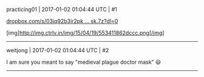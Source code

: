 practicing01 | 2017-01-02 01:04:44 UTC | #1

[dropbox.com/s/03iq92b3ir2pk ... sk.7z?dl=0](https://www.dropbox.com/s/03iq92b3ir2pkx6/PlagueDoctorMask.7z?dl=0)

[img]http://img.ctrlv.in/img/15/04/19/553411862dccc.png[/img]

-------------------------

weitjong | 2017-01-02 01:04:44 UTC | #2

I am sure you meant to say "medieval plague doctor mask"  :smiley:

-------------------------

